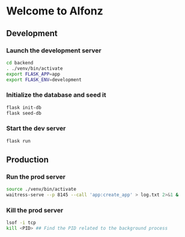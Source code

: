 # Welcome to Alfonz

## Development

### Launch the development server

```bash
cd backend
. ./venv/bin/activate
export FLASK_APP=app
export FLASK_ENV=development
```

### Initialize the database and seed it

```bash
flask init-db
flask seed-db
```

### Start the dev server

```bash
flask run
```

## Production

### Run the prod server

```bash
source ./venv/bin/activate
waitress-serve --p 8145 --call 'app:create_app' > log.txt 2>&1 &
```

### Kill the prod server

```bash
lsof -i tcp
kill <PID> ## Find the PID related to the background process
```